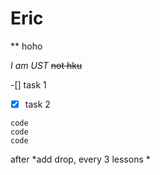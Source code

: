 # Eric 

** hoho


*I am UST* ~~not hku~~

-[] task 1
-[x] task 2

```
code
code
code
```

after *add drop, every 3 lessons *
